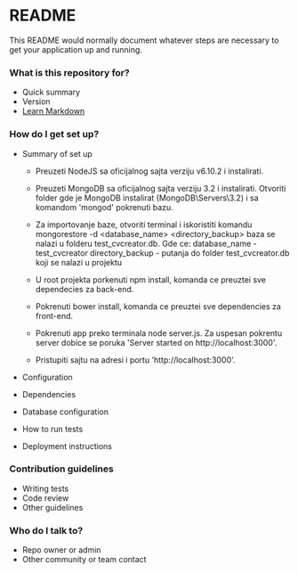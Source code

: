 # README #

This README would normally document whatever steps are necessary to get your application up and running.

### What is this repository for? ###

* Quick summary
* Version
* [Learn Markdown](https://bitbucket.org/tutorials/markdowndemo)

### How do I get set up? ###

* Summary of set up
    - Preuzeti NodeJS sa oficijalnog sajta verziju v6.10.2 i instalirati.
   
    - Preuzeti MongoDB sa oficijalnog sajta verziju 3.2 i instalirati. Otvoriti folder gde je MongoDB instalirat (MongoDB\Servers\3.2) i sa komandom 'mongod' pokrenuti bazu.
   
    - Za importovanje baze, otvoriti terminal i iskoristiti komandu
        mongorestore -d <database_name> <directory_backup>
        baza se nalazi u folderu test_cvcreator.db.
        Gde ce:
            database_name - test_cvcreator
            directory_backup - putanja do folder test_cvcreator.db koji se nalazi u projektu
   
    - U root projekta porkenuti npm install, komanda ce preuztei sve dependecies za back-end.
   
    - Pokrenuti bower install, komanda ce preuztei sve dependencies za front-end.
   
    - Pokrenuti app preko terminala node server.js. Za uspesan pokrentu server dobice se poruka 'Server started on http://localhost:3000'.
   
    - Pristupiti sajtu na adresi i portu 'http://localhost:3000'.
    
* Configuration
* Dependencies
* Database configuration
* How to run tests
* Deployment instructions

### Contribution guidelines ###

* Writing tests
* Code review
* Other guidelines

### Who do I talk to? ###

* Repo owner or admin
* Other community or team contact
